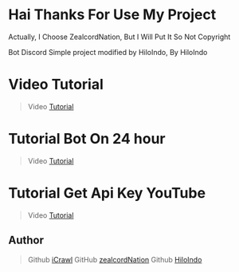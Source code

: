 # Hai Thanks For Use My Project
Actually, I Choose ZealcordNation, But I Will Put It So Not Copyright

Bot Discord Simple project modified by HiloIndo, By HiloIndo

# Video Tutorial

> Video [Tutorial](https://youtu.be/3jZ5vnv-LZc?t=7)

# Tutorial Bot On 24 hour

> Video [Tutorial](https://youtu.be/-5ptk-Klfcw?t=69)

# Tutorial Get Api Key YouTube

> Video [Tutorial](https://youtu.be/3jZ5vnv-LZc?t=7)

## Author

> Github [iCrawl](https://github.com/iCrawl)
> GitHub [zealcordNation](https://github.com/zealcordNation)
> Github [HiloIndo](https://github.com/HiloIndo)

